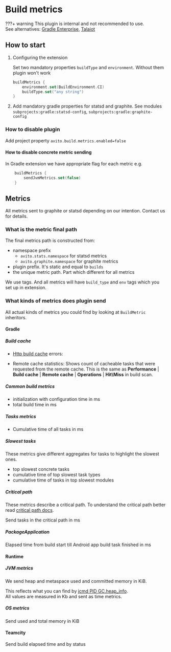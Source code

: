 # Build metrics

???+ warning
    This plugin is internal and not recommended to use.  
    See alternatives: 
    [Gradle Enterprise](https://gradle.com/gradle-enterprise-solution-overview/), 
    [Talaiot](https://github.com/cdsap/Talaiot)

## How to start

1. Configuring the extension

    Set two mandatory properties `buildType` and `environment`. Without them plugin won't work
    
    ```kotlin
    buildMetrics {
        environment.set(BuildEnvironment.CI)
        buildType.set("any string")
    }
    ```

2. Add mandatory gradle properties for statsd and graphite. See modules `subprojects:gradle:statsd-config`, `subprojects:gradle:graphite-config`

### How to disable plugin

Add project property `avito.build.metrics.enabled=false`

#### How to disable concrete metric sending

In Gradle extension we have appropriate flag for each metric e.g.

```kotlin
    buildMetrics {
        sendJvmMetrics.set(false)
    }
```

## Metrics

All metrics sent to graphite or statsd depending on our intention. Contact us for details.

### What is the metric final path

The final metrics path is constructed from:

- namespace prefix
    - `avito.stats.namespace` for statsd metrics
    - `avito.graphite.namespace` for graphite metrics
- plugin prefix. It's static and equal to `builds`
- the unique metric path. Part which different for all metrics

We use tags. And all metrics will have `build_type` and `env` tags which you set up in extension.

### What kinds of metrics does plugin send

All actual kinds of metrics you could find by looking at `BuildMetric` inheritors.

#### Gradle

##### Build cache

- [Http build cache](https://docs.gradle.org/current/userguide/build_cache.html#sec:build_cache_configure_remote) errors:

- Remote cache statistics:
Shows count of cacheable tasks that were requested from the remote cache.
This is the same as **Performance** | **Build cache** | **Remote cache** | **Operations** | **Hit\Miss** in build scan.

##### Common build metrics

- initialization with configuration time in ms
- total build time in ms

##### Tasks metrics

- Cumulative time of all tasks in ms

##### Slowest tasks

These metrics give different aggregates for tasks to highlight the slowest ones.

- top slowest concrete tasks
- cumulative time of top slowest task types
- cumulative time of tasks in top slowest modules

##### Critical path

These metrics describe a critical path.
To understand the critical path better read [critical path docs](CriticalPath.md).

Send tasks in the critical path in ms

##### PackageApplication

Elapsed time from build start till Android app build task finished in ms

#### Runtime

##### JVM metrics

We send heap and metaspace used and committed memory in KiB.

This reflects what you can find by [jcmd PID GC.heap_info](https://www.baeldung.com/java-heap-size-cli#jcmd).  
All values are measured in Kb and sent as time metrics.

##### OS metrics

Send used and total memory in KiB

#### Teamcity

Send build elapsed time and by status

